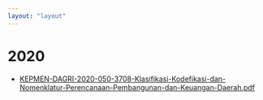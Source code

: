 ```yaml
---
layout: "layout"
---
```

# 2020
* [KEPMEN-DAGRI-2020-050-3708-Klasifikasi-Kodefikasi-dan-Nomenklatur-Perencanaan-Pembangunan-dan-Keuangan-Daerah.pdf](KEPMEN-DAGRI-2020-050-3708-Klasifikasi-Kodefikasi-dan-Nomenklatur-Perencanaan-Pembangunan-dan-Keuangan-Daerah.pdf)

